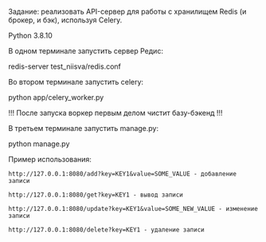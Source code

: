 Задание: реализовать API-сервер для работы с хранилищем Redis (и брокер, и бэк), используя Celery.

Python 3.8.10

В одном терминале запустить сервер Редис:

  redis-server test_niisva/redis.conf
    
Во втором терминале запустить celery:

  python app/celery_worker.py
    
!!! После запуска воркер первым делом чистит базу-бэкенд !!!
    
В третьем терминале запустить manage.py:

  python manage.py
    
Пример использования:

    http://127.0.0.1:8080/add?key=KEY1&value=SOME_VALUE - добавление записи
    
    http://127.0.0.1:8080/get?key=KEY1 - вывод записи
    
    http://127.0.0.1:8080/update?key=KEY1&value=SOME_NEW_VALUE - изменение записи
    
    http://127.0.0.1:8080/delete?key=KEY1 - удаление записи
